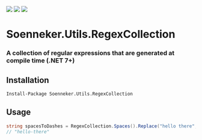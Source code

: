 [![](https://img.shields.io/nuget/v/Soenneker.Utils.RegexCollection.svg?style=for-the-badge)](https://www.nuget.org/packages/Soenneker.Utils.RegexCollection/)
[![](https://img.shields.io/github/actions/workflow/status/soenneker/soenneker.utils.regexcollection/main.yml?style=for-the-badge)](https://github.com/soenneker/soenneker.utils.regexcollection/actions/workflows/main.yml)
[![](https://img.shields.io/nuget/dt/Soenneker.Utils.RegexCollection.svg?style=for-the-badge)](https://www.nuget.org/packages/Soenneker.Utils.RegexCollection/)

# Soenneker.Utils.RegexCollection
### A collection of regular expressions that are generated at compile time (.NET 7+)

## Installation

```
Install-Package Soenneker.Utils.RegexCollection
```

## Usage

```csharp
string spacesToDashes = RegexCollection.Spaces().Replace("hello there", "-");
// "hello-there"
```
